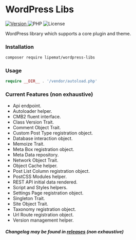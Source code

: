 # WordPress Libs

<p>
  <a href="https://github.com/lipemat/wordpress-libs/releases/latest">
    <img alt="Version" src="https://img.shields.io/packagist/v/lipemat/wordpress-libs.svg?label=version" />
  </a>
  <img alt="PHP" src="https://img.shields.io/packagist/php-v/lipemat/wordpress-libs.svg?color=brown" />
  <img alt="License" src="https://img.shields.io/packagist/l/lipemat/wordpress-libs.svg">
</p>

WordPress library which supports a core plugin and theme.

### Installation
``` sh 
composer require lipemat/wordpress-libs
```
### Usage

``` php
require __DIR__ . '/vendor/autoload.php'
```

### Current Features (non exhaustive)
* Api endpoint.
* Autoloader helper.
* CMB2 fluent interface.
* Class Version Trait.
* Comment Object Trait.
* Custom Post Type registration object.
* Database interaction object.
* Memoize Trait.
* Meta Box registration object.
* Meta Data repository.
* Network Object Trait.
* Object Cache helper.
* Post List Column registration object.
* PostCSS Modules helper.
* REST API initial data rendered.  
* Script and Styles helpers.
* Settings Page registration object.
* Singleton Trait.
* Site Object Trait.
* Taxonomy registration object.
* Url Route registration object.
* Version management helper.


##### Changelog may be found in [releases](https://github.com/lipemat/wordpress-libs/releases) (non exhaustive)
